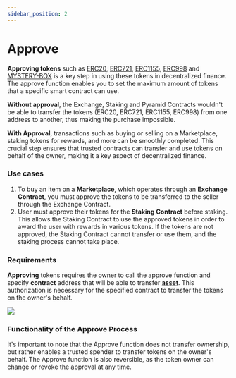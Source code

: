 ```yaml
---
sidebar_position: 2
---
```


# Approve

**Approving tokens** such as [ERC20](/docs/category/erc20-1/), [ERC721](/docs/category/erc721-1/), [ERC1155](/docs/category/erc1155-1/), [ERC998](/docs/category/erc998-1/) and [MYSTERY-BOX](/docs/category/mystery/)  is a key step in using these tokens in decentralized finance. The approve function enables you to set the maximum amount of tokens that a specific smart contract can use.

**Without approval**, the Exchange, Staking and Pyramid Contracts wouldn't be able to transfer the tokens (ERC20, ERC721, ERC1155, ERC998) from one address to another, thus making the purchase impossible.

**With Approval**, transactions such as buying or selling on a Marketplace, staking tokens for rewards, and more can be smoothly completed. This crucial step ensures that trusted contracts can transfer and use tokens on behalf of the owner, making it a key aspect of decentralized finance.


### Use cases

1.  To buy an item on a **Marketplace**, which operates through an **Exchange Contract**, you must approve the tokens to be transferred to the seller through the Exchange Contract.
2. User must approve their tokens for the **Staking Contract** before staking. This allows the Staking Contract to use the approved tokens in order to award the user with rewards in various tokens. If the tokens are not approved, the Staking Contract cannot transfer or use them, and the staking process cannot take place.

### Requirements

**Approving** tokens requires the owner to call the approve function and specify **contract** address that will be able to transfer **[asset](/docs/admin-panel/miscellaneous/asset/)**. This authorization is necessary for the specified contract to transfer the tokens on the owner's behalf.

![](/img/approve.jpg)


### Functionality of the Approve Process
It's important to note that the Approve function does not transfer ownership, but rather enables a trusted spender to transfer tokens on the owner's behalf. The Approve function is also reversible, as the token owner can change or revoke the approval at any time.
